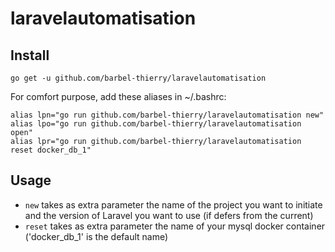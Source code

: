 # laravelautomatisation

## Install

```
go get -u github.com/barbel-thierry/laravelautomatisation
```

For comfort purpose, add these aliases in ~/.bashrc:

```
alias lpn="go run github.com/barbel-thierry/laravelautomatisation new"
alias lpo="go run github.com/barbel-thierry/laravelautomatisation open"
alias lpr="go run github.com/barbel-thierry/laravelautomatisation reset docker_db_1"
```

## Usage

* `new` takes as extra parameter the name of the project you want to initiate and the version of Laravel you want to use (if defers from the current)
* `reset` takes as extra parameter the name of your mysql docker container ('docker_db_1' is the default name)
